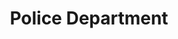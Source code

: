 ---
title: Police Department
logo: https://pbs.twimg.com/profile_images/602122550/PPD-Logo-glossy.png
description: Description of the Philadelphia Police Department
---